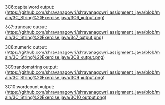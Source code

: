3C6:capitalword
output:(https://github.com/shravanagowri/shravanagowri_assignment_java/blob/main/3C_String%20Exercise.java/3C6_output.png)

3C7:truncate
output:(https://github.com/shravanagowri/shravanagowri_assignment_java/blob/main/3C_String%20Exercise.java/3c7_output.png)

3C8:numeric
output:(https://github.com/shravanagowri/shravanagowri_assignment_java/blob/main/3C_String%20Exercise.java/3C8_output.png)

3C9:randomstring
output:(https://github.com/shravanagowri/shravanagowri_assignment_java/blob/main/3C_String%20Exercise.java/3C9_output.png)

3C10:wordcount
output:(https://github.com/shravanagowri/shravanagowri_assignment_java/blob/main/3C_String%20Exercise.java/3C10_output.png)
